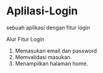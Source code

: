 # Aplilasi-Login
sebuah aplikasi dengan fitur login

Alur Fitur Login
1. Memasukan email dan password
2. Memvalidasi masukan.
5. Menampilkan halaman home.
